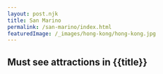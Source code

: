 ```yaml
---
layout: post.njk
title: San Marino
permalink: /san-marino/index.html
featuredImage: /_images/hong-kong/hong-kong.jpg
---
```

## Must see attractions in {{title}}
